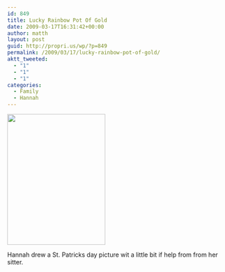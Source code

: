 ```yaml
---
id: 849
title: Lucky Rainbow Pot Of Gold
date: 2009-03-17T16:31:42+00:00
author: matth
layout: post
guid: http://propri.us/wp/?p=849
permalink: /2009/03/17/lucky-rainbow-pot-of-gold/
aktt_tweeted:
  - "1"
  - "1"
  - "1"
categories:
  - Family
  - Hannah
---
```

[<img src="http://hippeelee.com/blog/wp-content/uploads/2009/03/p-640-480-90431093-b3a2-4118-b8cf-e256905ffc55.jpeg" alt="" width="225" height="300" class="alignnone size-full wp-image-364" />](http://hippeelee.com/blog/wp-content/uploads/2009/03/p-640-480-90431093-b3a2-4118-b8cf-e256905ffc55.jpeg)

Hannah drew a St. Patricks day picture wit a little bit if help from from her sitter.